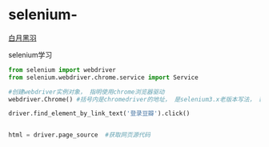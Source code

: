 # selenium-
[白月黑羽](https://www.byhy.net/tut/auto/selenium/01/)

selenium学习
```python
from selenium import webdriver
from selenium.webdriver.chrome.service import Service

#创建webdriver实例对象， 指明使用chrome浏览器驱动
webdriver.Chrome() #括号内是chromedriver的地址， 是selenium3.x老版本写法， 新版本参照白月黑羽教程


```
```python
driver.find_element_by_link_text('登录豆瓣').click()


html = driver.page_source  #获取网页源代码
```
